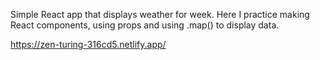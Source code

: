 Simple React app that displays weather for week.
Here I practice making React components, using props and using .map() to display data.


https://zen-turing-316cd5.netlify.app/
